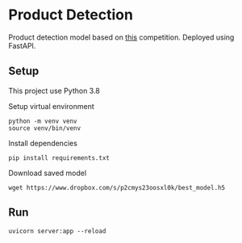 # Product Detection

Product detection model based on [this](https://www.kaggle.com/c/shopee-product-detection-open) competition. Deployed using FastAPI.

## Setup

This project use Python 3.8

Setup virtual environment
```
python -m venv venv
source venv/bin/venv
```

Install dependencies
```
pip install requirements.txt
```

Download saved model
```
wget https://www.dropbox.com/s/p2cmys23oosxl0k/best_model.h5
```

## Run

```
uvicorn server:app --reload
```
